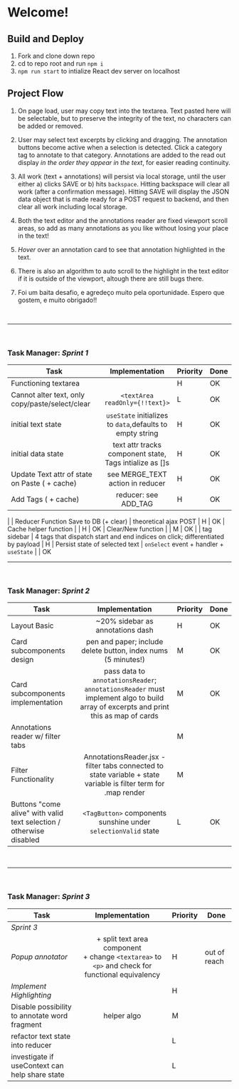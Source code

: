 # Welcome!

## Build and Deploy     

1. Fork and clone down repo
1. cd to repo root and run `npm i`
1. `npm run start` to intialize React dev server on localhost

## Project Flow

1. On page load, user may copy text into the textarea.  Text pasted here will be selectable, but to preserve the integrity of the text, no characters can be added or removed.

1. User may select text excerpts by clicking and dragging.  The annotation buttons become active when a selection is detected.  Click a category tag to annotate to that category.  Annotations are added to the read out display *in the order they appear in the text*, for easier reading continuity.

1. All work (text + annotations) will persist via local storage, until the user either a) clicks SAVE or b) hits `backspace`.  Hitting backspace will clear all work (after a confirmation message).  Hitting SAVE will display the JSON data object that is made ready for a POST request to backend, and then clear all work including local storage.

1. Both the text editor and the annotations reader are fixed viewport scroll areas, so add as many annotations as you like without losing your place in the text!

1. *Hover* over an annotation card to see that annotation highlighted in the text.

1. There is also an algorithm to auto scroll to the highlight in the text editor if it is outside of the viewport, altough there are still bugs there.

1. Foi um baita desafio, e agredeço muito pela oportunidade.  Espero que gostem, e muito obrigado!!


<br />

---

<br />

### Task Manager: _Sprint 1_
| Task | Implementation | Priority | Done |
| ---- | :------------: | -------- | ---- |
| Functioning textarea | | H | OK |
| Cannot alter text, only copy/paste/select/clear | `<textArea readOnly={!!text}>` | L | OK
| initial text state | `useState` initializes to `data`,defaults to empty string | H | OK
| initial data state | text attr tracks component state, Tags intialize as []s | H | OK
| Update Text attr of state on Paste ( + cache) | see MERGE_TEXT action in reducer| H | OK
| Add Tags ( + cache) | reducer: see ADD_TAG | H | OK
|
| Reducer Function Save to DB (+ clear) | theoretical ajax POST | H | OK
| Cache helper function | | H |  OK
| Clear/New function | | M |  OK |
| tag sidebar | 4 tags that dispatch start and end indices on click; differentiated by payload | H
| Persist state of selected text | `onSelect` event + handler + `useState` | | OK 
<br />

---

<br />

### Task Manager: _Sprint 2_
| Task | Implementation | Priority | Done |
| ---- | :------------: | -------- | ---- |
| Layout Basic     |  ~20% sidebar as annotations dash | H | OK
|  Card subcomponents design | pen and paper; include delete button, index nums (5 minutes!)  | M | OK
| Card subcomponents implementation | pass data to `annotationsReader`; `annotationsReader` must implement algo to build array of excerpts and print this as map of cards| M | OK
| Annotations reader w/ filter tabs |  | M
| Filter Functionality | AnnotationsReader.jsx - filter tabs connected to state variable + state variable is filter term for .map render | M 
| Buttons "come alive" with valid text selection / otherwise disabled | `<TagButton>` components sunshine under `selectionValid` state | L  | OK

<br />

---

<br />

### Task Manager: _Sprint 3_
| Task | Implementation | Priority | Done |
| ------------- | :------------: | -------- | ---- |
| _Sprint 3_ |
| *Popup annotator* | + split text area component <br/> + change `<textarea>` to `<p>` and check for functional equivalency <br />  | H | out of reach
| *Implement Highlighting* | | H | | OK
| Disable possibility to annotate word fragment | helper algo | M | |
| refactor text state into reducer |  | L
| investigate if useContext can help share state | | L


<br>